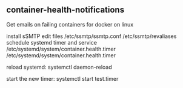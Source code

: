 ## container-health-notifications
Get emails on failing containers for docker on linux 


install sSMTP
edit files /etc/ssmtp/ssmtp.conf /etc/ssmtp/revaliases
schedule systemd timer and service  /etc/systemd/system/container.health.timer /etc/systemd/system/container.health.timer

reload systemd:
systemctl daemon-reload

start the new timer:
systemctl start test.timer